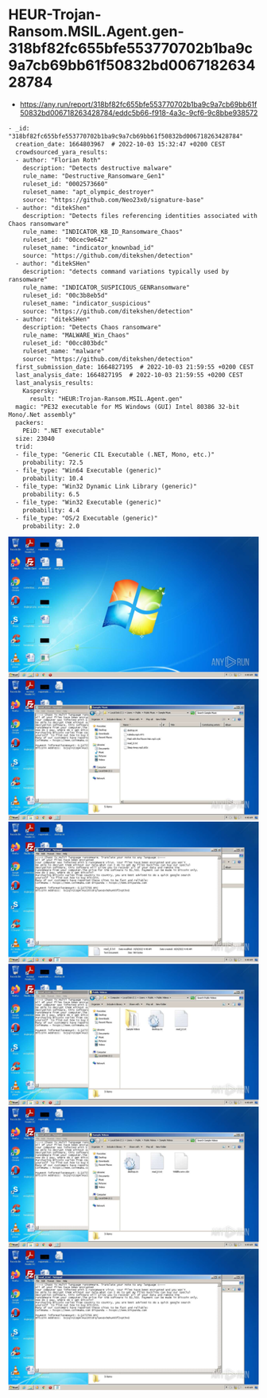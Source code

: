 # HEUR-Trojan-Ransom.MSIL.Agent.gen-318bf82fc655bfe553770702b1ba9c9a7cb69bb61f50832bd006718263428784

- https://any.run/report/318bf82fc655bfe553770702b1ba9c9a7cb69bb61f50832bd006718263428784/eddc5b66-f918-4a3c-9cf6-9c8bbe938572

```
- _id: "318bf82fc655bfe553770702b1ba9c9a7cb69bb61f50832bd006718263428784"
  creation_date: 1664803967  # 2022-10-03 15:32:47 +0200 CEST
  crowdsourced_yara_results: 
  - author: "Florian Roth"
    description: "Detects destructive malware"
    rule_name: "Destructive_Ransomware_Gen1"
    ruleset_id: "0002573660"
    ruleset_name: "apt_olympic_destroyer"
    source: "https://github.com/Neo23x0/signature-base"
  - author: "ditekShen"
    description: "Detects files referencing identities associated with Chaos ransomware"
    rule_name: "INDICATOR_KB_ID_Ransomware_Chaos"
    ruleset_id: "00cec9e642"
    ruleset_name: "indicator_knownbad_id"
    source: "https://github.com/ditekshen/detection"
  - author: "ditekSHen"
    description: "detects command variations typically used by ransomware"
    rule_name: "INDICATOR_SUSPICIOUS_GENRansomware"
    ruleset_id: "00c3b8eb5d"
    ruleset_name: "indicator_suspicious"
    source: "https://github.com/ditekshen/detection"
  - author: "ditekSHen"
    description: "Detects Chaos ransomware"
    rule_name: "MALWARE_Win_Chaos"
    ruleset_id: "00cc803bdc"
    ruleset_name: "malware"
    source: "https://github.com/ditekshen/detection"
  first_submission_date: 1664827195  # 2022-10-03 21:59:55 +0200 CEST
  last_analysis_date: 1664827195  # 2022-10-03 21:59:55 +0200 CEST
  last_analysis_results: 
    Kaspersky: 
      result: "HEUR:Trojan-Ransom.MSIL.Agent.gen"
  magic: "PE32 executable for MS Windows (GUI) Intel 80386 32-bit Mono/.Net assembly"
  packers: 
    PEiD: ".NET executable"
  size: 23040
  trid: 
  - file_type: "Generic CIL Executable (.NET, Mono, etc.)"
    probability: 72.5
  - file_type: "Win64 Executable (generic)"
    probability: 10.4
  - file_type: "Win32 Dynamic Link Library (generic)"
    probability: 6.5
  - file_type: "Win32 Executable (generic)"
    probability: 4.4
  - file_type: "OS/2 Executable (generic)"
    probability: 2.0
```

![eddc5b66-f918-4a3c-9cf6-9c8bbe938572-1.jpeg](eddc5b66-f918-4a3c-9cf6-9c8bbe938572-1.jpeg)
![eddc5b66-f918-4a3c-9cf6-9c8bbe938572-7.jpeg](eddc5b66-f918-4a3c-9cf6-9c8bbe938572-7.jpeg)
![eddc5b66-f918-4a3c-9cf6-9c8bbe938572-8.jpeg](eddc5b66-f918-4a3c-9cf6-9c8bbe938572-8.jpeg)
![eddc5b66-f918-4a3c-9cf6-9c8bbe938572-11.jpeg](eddc5b66-f918-4a3c-9cf6-9c8bbe938572-11.jpeg)
![eddc5b66-f918-4a3c-9cf6-9c8bbe938572-12.jpeg](eddc5b66-f918-4a3c-9cf6-9c8bbe938572-12.jpeg)
![eddc5b66-f918-4a3c-9cf6-9c8bbe938572-13.jpeg](eddc5b66-f918-4a3c-9cf6-9c8bbe938572-13.jpeg)
